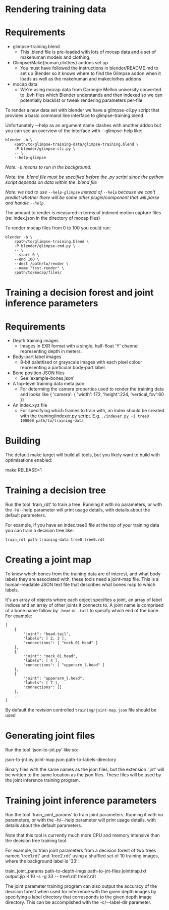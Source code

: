 Rendering training data
=======================

Requirements
============

* glimpse-training.blend
  - This .blend file is pre-loaded with lots of mocap data and a set
    of makehuman models and clothing.
* Glimpse/Make{human,clothes} addons set up
  - You must have followed the instructions in blender/README.md
    to set up Blender so it knows where to find the Glimpse addon when it
    loads as well as the makehuman and makeclothes addons
* mocap data
  - We're using mocap data from Carnegie Mellon university converted to
    .bvh files which Blender understands and then indexed so we can
    potentially blacklist or tweak rendering parameters per-file

To render a new data set with blender we have a glimpse-cli.py script that
provides a basic command line interface to glimpse-training.blend

Unfortunately --help as an argument name clashes with another addon but
you can see an overview of the interface with --glimpse-help like:

```
blender -b \
    /path/to/glimpse-training-data/glimpse-training.blend \
    -P blender/glimpse-cli.py \
    -- \
    --help-glimpse
```
*Note: `-b` means to run in the background.*

*Note: the .blend file must be specified before the .py script since the python
script depends on data within the .blend file*

*Note: we had to use `--help-glimpse` instead of `--help` because we can't
predict whether there will be some other plugin/component that will parse and
handle `--help`.*


The amount to render is measured in terms of indexed motion capture files
(re: index.json in the directory of mocap files)

To render mocap files from 0 to 100 you could run:

```
blender -b \
    /path/to/glimpse-training.blend \
    -P blender/glimpse-cmd.py \
    -- \
    --start 0 \
    --end 100 \
    --dest /path/to/render \
    --name "test-render" \
    /path/to/mocap/files/
```

Training a decision forest and joint inference parameters
=========================================================

Requirements
============

* Depth training images
  - Images in EXR format with a single, half-float 'Y' channel representing
    depth in meters.
* Body-part label images
  - 8-bit palettised or grayscale images with each pixel colour representing
    a particular body-part label.
* Bone position JSON files
  - See 'example-bones.json'
* A top-level training data meta.json
  - For determing the camera properties used to render the training data and
    looks like { 'camera': { 'width': 172, 'height':224, 'vertical_fov':60 }}
* An index.xyz file
  - For specifying which frames to train with, an index should be created
    with the training/indexer.py script.
    E.g. `./indexer.py -i tree0 100000 path/to/training-data`

Building
========

The default make target will build all tools, but you likely want to build with
optimisations enabled:

make RELEASE=1

Training a decision tree
========================

Run the tool 'train_rdt' to train a tree. Running it with no parameters, or
with the -h/--help parameter will print usage details, with details about the
default parameters.

For example, if you have an index.tree0 file at the top of your training data
you can train a decision tree like:

```
train_rdt path-training-data tree0 tree0.rdt
```

Creating a joint map
====================

To know which bones from the training data are of interest, and what body
labels they are associated with, these tools need a joint-map file.  This is a
human-readable JSON text file that describes what bones map to which labels.

It's an array of objects where each object specifies a joint, an array of
label indices and an array of other joints it connects to. A joint name is
comprised of a bone name follow by `.head` or `.tail` to specify which end of
the bone. For example:

```
[
    {
        "joint": "head.tail",
        "labels": [ 2, 3 ],
        "connections": [ "neck_01.head" ]
    },
    {
        "joint": "neck_01.head",
        "labels": [ 4 ],
        "connections": [ "upperarm_l.head" ]
    },
    {
        "joint": "upperarm_l.head",
        "labels": [ 7 ],
        "connections": []
    },
    ...
]
```

By default the revision controlled `training/joint-map.json` file should be used

Generating joint files
======================

Run the tool 'json-to-jnt.py' like so:

json-to-jnt.py joint-map.json path-to-labels-directory

Binary files with the same names as the json files, but the extension '.jnt'
will be written to the same location as the json files. These files will be
used by the joint inference training program.

Training joint inference parameters
===================================

Run the tool 'train_joint_params' to train joint parameters. Running it with no
parameters, or with the -h/--help parameter will print usage details, with
details about the default parameters.

Note that this tool is currently much more CPU and memory intensive than the
decision tree training tool.

For example, to train joint parameters from a decision forest of two trees
named 'tree1.rdt' and 'tree2.rdt' using a shuffled set of 10 training images,
where the background label is '33':

train_joint_params path-to-depth-imgs path-to-jnt-files jointmap.txt \
                   output.jip -l 10 -s -g 33 -- tree1.rdt tree2.rdt

The joint parameter training program can also output the accuracy of the
decision forest when used for inferrence with the given depth images by
specifying a label directory that corresponds to the given depth image
directory. This can be accomplished with the -c/--label-dir parameter.
